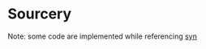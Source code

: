 # Sourcery

Note: some code are implemented while referencing [syn](https://github.com/dtolnay/syn)

